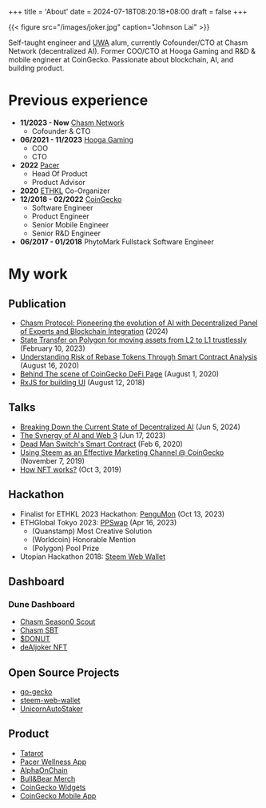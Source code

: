 +++
title = 'About'
date = 2024-07-18T08:20:18+08:00
draft = false
+++

{{< figure src="/images/joker.jpg" caption="Johnson Lai" >}}

Self-taught engineer and [UWA](https://www.uwa.edu.au/) alum, currently Cofounder/CTO at Chasm Network (decentralized AI). Former COO/CTO at Hooga Gaming and R&D & mobile engineer at CoinGecko. Passionate about blockchain, AI, and building product.

# Previous experience

- **11/2023 - Now** [Chasm Network](https://chasm.network)
  - Cofounder & CTO
- **06/2021 - 11/2023** [Hooga Gaming](https://hooga.gg)
  - COO
  - CTO
- **2022** [Pacer](https://twitter.com/pacer_gg)
  - Head Of Product
  - Product Advisor
- **2020** [ETHKL](https://www.ethkl.org/) Co-Organizer
- **12/2018 - 02/2022** [CoinGecko](https://www.coingecko.com)
  - Software Engineer
  - Product Engineer
  - Senior Mobile Engineer
  - Senior R&D Engineer
- **06/2017 - 01/2018** PhytoMark Fullstack Software Engineer

# My work

## Publication

- [Chasm Protocol: Pioneering the evolution of AI with Decentralized Panel of Experts and Blockchain Integration](https://chasm.net/litepaper) (2024)
- [State Transfer on Polygon for moving assets from L2 to L1 trustlessly](https://www.linkedin.com/pulse/state-transfer-polygon-moving-assets-from-l2-l1-lai-weng-han) (February 10, 2023)
- [Understanding Risk of Rebase Tokens Through Smart Contract Analysis](https://www.coingecko.com/learn/understanding-risk-of-rebase-tokens-through-smart-contract-analysis) (August 16, 2020)
- [Behind The scene of CoinGecko DeFi Page](https://www.linkedin.com/pulse/behind-scene-coingecko-defi-page-lai-weng-han/) (August 1, 2020)
- [RxJS for building UI](https://www.linkedin.com/pulse/rxjs-building-ui-lai-weng-han) (August 12, 2018)


## Talks

- [Breaking Down the Current State of Decentralized AI](https://www.youtube.com/live/Ewp9Q60Kj2k?si=9rnz_oyygW-TvqJd&t=993) (Jun 5, 2024)
- [The Synergy of AI and Web 3](https://www.youtube.com/live/oyY0OG1IEp0?si=dzDbmvBRoN3QXhCX&t=1556) (Jun 17, 2023)
- [Dead Man Switch's Smart Contract](https://www.youtube.com/watch?v=rEVk8-un-2k) (Feb 6, 2020)
- [Using Steem as an Effective Marketing Channel @ CoinGecko](https://www.youtube.com/watch?v=2gtAPNFd4NA&t=7873s) (November 7, 2019)
- [How NFT works?](https://superoo7.com/ethkl-nft/#/) (Oct 3, 2019)

## Hackathon

- Finalist for ETHKL 2023 Hackathon: [PenguMon](https://devfolio.co/projects/pengumon-bf2a) (Oct 13, 2023)
- ETHGlobal Tokyo 2023: [PPSwap](https://ethglobal.com/showcase/ppswap-84ikz) (Apr 16, 2023)
  - (Quanstamp) Most Creative Solution
  - (Worldcoin) Honorable Mention
  - (Polygon) Pool Prize
- Utopian Hackathon 2018: [Steem Web Wallet](https://swallet.netlify.app/)

## Dashboard
### Dune Dashboard
- [Chasm Season0 Scout](https://dune.com/superoo7/chasm-scout-season0)
- [Chasm SBT](https://dune.com/superoo7/chasm-sbt-launch)
- [$DONUT](https://dune.com/superoo7/dollardonut)
- [deAIjoker NFT](https://dune.com/superoo7/deaijoker)

## Open Source Projects

- [go-gecko](https://github.com/superoo7/go-gecko)
- [steem-web-wallet](https://github.com/superoo7/steem_web_wallet)
- [UnicornAutoStaker](https://github.com/Hooga-Hooga-Gaming/UnicornAutoStaker)

## Product

- [Tatarot](https://tatarot.ai)
- [Pacer Wellness App](https://apps.apple.com/my/app/pacer-wellness-super-app/id1626957594)
- [AlphaOnChain](https://alphaonchain.com/)
- [Bull&Bear Merch](https://twitter.com/BullandBearHQ)
- [CoinGecko Widgets](https://www.coingecko.com/en/widgets)
- [CoinGecko Mobile App](https://www.coingecko.com/en/mobile)